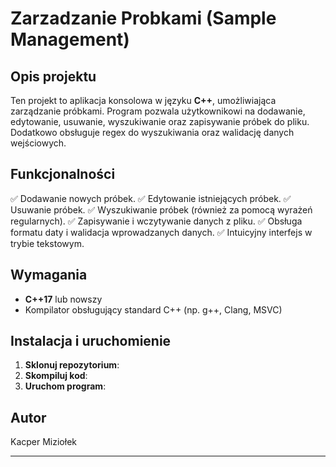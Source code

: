 # Zarzadzanie Probkami (Sample Management)

## Opis projektu

Ten projekt to aplikacja konsolowa w języku **C++**, umożliwiająca zarządzanie próbkami. Program pozwala użytkownikowi na dodawanie, edytowanie, usuwanie, wyszukiwanie oraz zapisywanie próbek do pliku. Dodatkowo obsługuje regex do wyszukiwania oraz walidację danych wejściowych.

## Funkcjonalności

✅ Dodawanie nowych próbek.
✅ Edytowanie istniejących próbek.
✅ Usuwanie próbek.
✅ Wyszukiwanie próbek (również za pomocą wyrażeń regularnych).
✅ Zapisywanie i wczytywanie danych z pliku.
✅ Obsługa formatu daty i walidacja wprowadzanych danych.
✅ Intuicyjny interfejs w trybie tekstowym.

## Wymagania

- **C++17** lub nowszy
- Kompilator obsługujący standard C++ (np. g++, Clang, MSVC)

## Instalacja i uruchomienie

1. **Sklonuj repozytorium**:
2. **Skompiluj kod**:
3. **Uruchom program**:

## Autor

Kacper Miziołek

---



